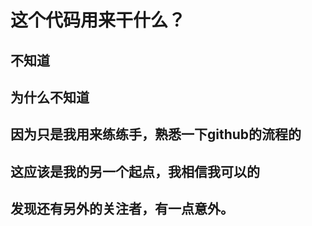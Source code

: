 # 这个代码用来干什么？
## 不知道
## 为什么不知道
## 因为只是我用来练练手，熟悉一下github的流程的
## 这应该是我的另一个起点，我相信我可以的
## 发现还有另外的关注者，有一点意外。
